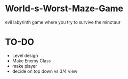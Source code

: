 # World-s-Worst-Maze-Game
evil labyrinth game where you try to survive the minotaur

# TO-DO
- Level design
- Make Enemy Class
- make player
- decide on top down vs 3/4 view
